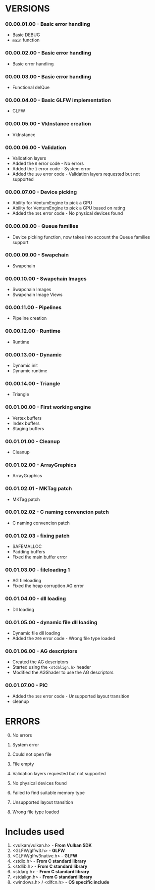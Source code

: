 # VERSIONS

### 00.00.01.00 - Basic error handling
- Basic DEBUG
- `main` function

### 00.00.02.00 - Basic error handling
- Basic error handling

### 00.00.03.00 - Basic error handling
- Functional delQue

### 00.00.04.00 - Basic GLFW implementation
- GLFW

### 00.00.05.00 - VkInstance creation
- VkInstance

### 00.00.06.00 - Validation
- Validation layers
- Added the `0` error code - No errors
- Added the `1` error code - System error
- Added the `100` error code - Validation layers requested but not supported

### 00.00.07.00 - Device picking
- Ability for VentumEngine to pick a GPU
- Ability for VentumEngine to pick a GPU based on rating
- Added the `101` error code - No physical devices found

### 00.00.08.00 - Queue families
- Device picking function, now takes into account the Queue families support

### 00.00.09.00 - Swapchain
- Swapchain

### 00.00.10.00 - Swapchain Images
- Swapchain Images
- Swapchain Image Views

### 00.00.11.00 - Pipelines
- Pipeline creation

### 00.00.12.00 - Runtime
- Runtime

### 00.00.13.00 - Dynamic
- Dynamic init
- Dynamic runtime

### 00.00.14.00 - Triangle
- Triangle

### 00.01.00.00 - First working engine
- Vertex buffers
- Index buffers
- Staging buffers

### 00.01.01.00 - Cleanup
- Cleanup

### 00.01.02.00 - ArrayGraphics
- ArrayGraphics

### 00.01.02.01 - MKTag patch
- MKTag patch

### 00.01.02.02 - C naming convencion patch
- C naming convencion patch

### 00.01.02.03 - fixing patch
- SAFEMALLOC
- Padding buffers
- Fixed the main buffer error

### 00.01.03.00 - fileloading 1
- AG fileloading
- Fixed the heap corruption AG error

### 00.01.04.00 - dll loading
- Dll loading

### 00.01.05.00 - dynamic file dll loading
- Dynamic file dll loading
- Added the `200` error code - Wrong file type loaded

### 00.01.06.00 - AG descriptors
- Created the AG descriptors
- Started using the `<stdalign.h>` header
- Modified the AGShader to use the AG descriptors

### 00.01.07.00 - PiC
- Added the `103` error code - Unsupported layout transition
- cleanup

# ERRORS
0. No errors
1. System error
2. Could not open file
3. File empty

100. Validation layers requested but not supported
101. No physical devices found
102. Failed to find suitable memory type
103. Unsupported layout transition

104. Wrong file type loaded

# Includes used
1. <vulkan/vulkan.h> - **From Vulkan SDK**
2. <GLFW/glfw3.h> - **GLFW**
3. <GLFW/glfw3native.h> - **GLFW**
4. <stdio.h> - **From C standard library**
5. <stdlib.h> - **From C standard library**
6. <stdarg.h> - **From C standard library**
7. <stdalign.h> - **From C standard library**
8. <windows.h> / <dlfcn.h> - **OS specific include**